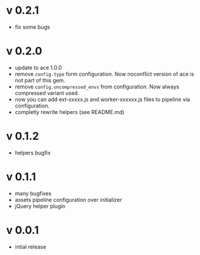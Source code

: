 v 0.2.1
=======

* fix some bugs

v 0.2.0
=======

* update to ace 1.0.0
* remove `config.type` form configuration. Now noconflict version of ace is not part of this gem.
* remove `config.uncompressed_envs` from configuration. Now always compressed variant used.
* now you can add ext-xxxxx.js and worker-xxxxxx.js files to pipeline via configuration.
* completly rewrite helpers (see README.md)

v 0.1.2
=======

* helpers bugfix

v 0.1.1
=======

* many bugfixes
* assets pipeline configuration over initializer
* jQuery helper plugin

v 0.0.1
=======

* intial release
